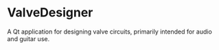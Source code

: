 # ValveDesigner

A Qt application for designing valve circuits, primarily intended for audio and guitar use.
